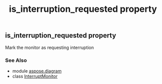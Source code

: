﻿---
title: is_interruption_requested property
second_title: Aspose.Diagram for Python via .NET API References
description: 
type: docs
weight: 40
url: /python-net/aspose.diagram/interruptmonitor/is_interruption_requested/
is_root: false
---

## is_interruption_requested property


Mark the monitor as requesting interruption

### See Also
* module [aspose.diagram](../../)
* class [InterruptMonitor](/diagram/python-net/aspose.diagram/interruptmonitor)
